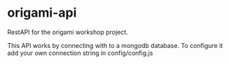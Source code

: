 # origami-api
RestAPI for the origami workshop project.

This API works by connecting with to a mongodb database. To configure it add your own connection string in config/config.js

